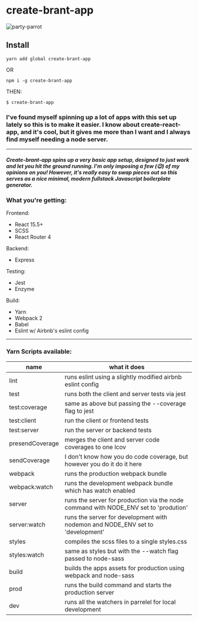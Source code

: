 # create-brant-app
![party-parrot](https://media.giphy.com/media/l3q2zVr6cu95nF6O4/giphy.gif)

## Install
```
yarn add global create-brant-app 
```
OR
```
npm i -g create-brant-app
```
THEN:
```
$ create-brant-app
```

### I've found myself spinning up a lot of apps with this set up lately so this is to make it easier. I know about create-react-app, and it's cool, but it gives me more than I want and I always find myself needing a node server. 
---
##### Create-brant-app spins up a very basic app setup, designed to just work and let you hit the ground running. I'm only imposing a few (😉) of my opinions on you! However, it's really easy to swap pieces out so this serves as a nice minimal, modern  fullstack Javascript boilerplate generator.

### What you're getting:
Frontend: 
- React 15.5+
- SCSS
- React Router 4

Backend:
- Express

Testing:
- Jest
- Enzyme

Build:
- Yarn
- Webpack 2
- Babel
- Eslint w/ Airbnb's eslint config
---
### Yarn Scripts available: 
| name | what it does | 
| --- | --- |
| lint | runs eslint using a slightly modified airbnb eslint config |
| test | runs both the client and server tests via jest |
| test:coverage | same as above but passing the --coverage flag to jest |
| test:client | run the client or frontend tests |
| test:server | run the server or backend tests |
| presendCoverage | merges the client and server code coverages to one lcov |
| sendCoverage | I don't know how you do code coverage, but however you do it do it here |
| webpack | runs the production webpack bundle |
| webpack:watch | runs the development webpack bundle which has watch enabled |
| server | runs the server for production via the node command with NODE_ENV set to 'prodution' |
| server:watch | runs the server for development with nodemon and NODE_ENV set to 'development' |
| styles | compiles the scss files to a single styles.css |
| styles:watch | same as styles but with the --watch flag passed to node-sass |
| build | builds the apps assets for production using webpack and node-sass |
| prod | runs the build command and starts the production server |
| dev | runs all the watchers in parrelel for local development |

